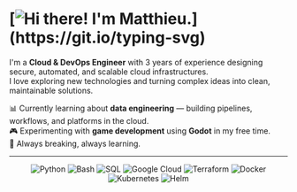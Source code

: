 # [![Hi there! I'm Matthieu.](https://readme-typing-svg.herokuapp.com?font=Ubuntu&size=40&pause=500&color=ED820E&vCenter=true&width=1000&lines=%F0%9F%9A%A3+Hi+there!+I'm+Matthieu.;%F0%9F%9A%A3+%E5%A4%A7%E5%AE%B6%E5%A5%BD%EF%BC%81%E6%88%91%E5%8F%AB%E9%BB%8E%E6%97%AD%E8%80%80%E3%80%82;%F0%9F%9A%A3+Salut+!+Je+m%E2%80%99appelle+Matthieu.;%F0%9F%9A%A3+%E3%81%93%E3%82%93%E3%81%AB%E3%81%A1%E3%81%AF%EF%BC%81%E3%83%9E%E3%83%81%E3%83%A5%E3%83%BC%E3%81%A7%E3%81%99%E3%80%82;%F0%9F%9A%A3+Hallo!+Ich+hei%C3%9Fe+Matthieu.;%F0%9F%9A%A3+%EC%95%88%EB%85%95%ED%95%98%EC%84%B8%EC%9A%94!+%EC%A0%80%EB%8A%94+%EB%A7%88%ED%8A%9C%EC%98%88%EC%9A%94.;%F0%9F%9A%A3+Hai!+Nama+saya+Matthieu.)](https://git.io/typing-svg)

I'm a **Cloud & DevOps Engineer** with 3 years of experience designing secure, automated, and scalable cloud infrastructures.  
I love exploring new technologies and turning complex ideas into clean, maintainable solutions.  

📊 Currently learning about **data engineering** — building pipelines, workflows, and platforms in the cloud.  
🎮 Experimenting with **game development** using **Godot** in my free time.  
🧠 Always breaking, always learning.

---

<p align="center", id="tech stack">
  <img src="https://img.shields.io/badge/Python-121011?style=for-the-badge&logo=python&logoColor=3776AB" alt="Python"/>
  <img src="https://img.shields.io/badge/Bash-121011?style=for-the-badge&logo=gnu-bash&logoColor=4EAA25" alt="Bash"/>
  <img src="https://img.shields.io/badge/SQL-121011?style=for-the-badge&logo=sqlite&logoColor=white" alt="SQL"/>
  <img src="https://img.shields.io/badge/Google%20Cloud-121011?style=for-the-badge&logo=googlecloud&logoColor=4285F4" alt="Google Cloud"/>
  <img src="https://img.shields.io/badge/Terraform-121011?style=for-the-badge&logo=terraform&logoColor=7B42BC" alt="Terraform"/>
  <img src="https://img.shields.io/badge/Docker-121011?style=for-the-badge&logo=docker&logoColor=2496ED" alt="Docker"/>
  <img src="https://img.shields.io/badge/Kubernetes-121011?style=for-the-badge&logo=kubernetes&logoColor=326CE5" alt="Kubernetes"/>
  <img src="https://img.shields.io/badge/Helm-121011?style=for-the-badge&logo=helm&logoColor=0F1689" alt="Helm"/>
</p>
